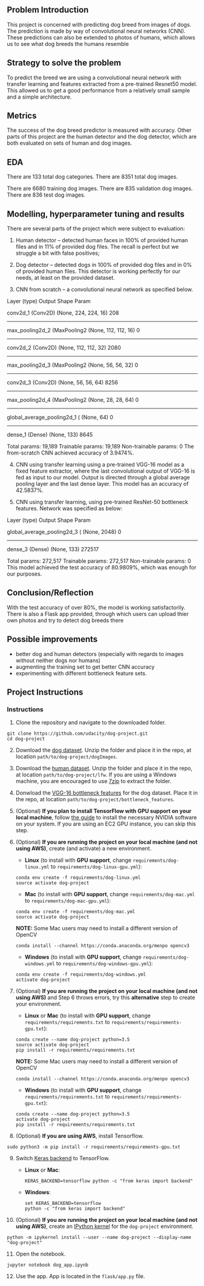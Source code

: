 [//]: # (Image References)

[image1]: ./images/sample_dog_output.png "Sample Output"


## Problem Introduction
This project is concerned with predicting dog breed from images of dogs. The prediction is made by way of convolutional neural networks (CNN). These predictions can also be extended to photos of humans, which allows us to see what dog breeds the humans resemble

## Strategy to solve the problem
To predict the breed we are using a convolutional neural network with transfer learning and features extracted from a pre-trained Resnet50 model. This allowed us to get a good performance from a relatively small sample and a simple architecture.

## Metrics
The success of the dog breed predictor is measured with accuracy. Other parts of this project are the human detector and the dog detector, which are both evaluated on sets of human and dog images.

## EDA
There are 133 total dog categories.
There are 8351 total dog images.

There are 6680 training dog images.
There are 835 validation dog images.
There are 836 test dog images.

## Modelling, hyperparameter tuning and results
There are several parts of the project which were subject to evaluation:
1. Human detector – detected human faces in 100% of provided human files and in 11% of provided dog files. The recall is perfect but we struggle a bit with false positives;

2. Dog detector – detected dogs in 100% of provided dog files and in 0% of provided human files. This detector is working perfectly for our needs, at least on the provided dataset.

3. CNN from scratch – a convolutional neural network as specified below.

Layer (type)                 Output Shape              Param 

conv2d_1 (Conv2D)            (None, 224, 224, 16)      208       
_________________________________________________________________
max_pooling2d_2 (MaxPooling2 (None, 112, 112, 16)      0         
_________________________________________________________________
conv2d_2 (Conv2D)            (None, 112, 112, 32)      2080      
_________________________________________________________________
max_pooling2d_3 (MaxPooling2 (None, 56, 56, 32)        0         
_________________________________________________________________
conv2d_3 (Conv2D)            (None, 56, 56, 64)        8256      
_________________________________________________________________
max_pooling2d_4 (MaxPooling2 (None, 28, 28, 64)        0         
_________________________________________________________________
global_average_pooling2d_1 ( (None, 64)                0         
_________________________________________________________________
dense_1 (Dense)              (None, 133)               8645      

Total params: 19,189
Trainable params: 19,189
Non-trainable params: 0
The from-scratch CNN achieved accuracy of 3.9474%.

4. CNN using transfer learning using a pre-trained VGG-16 model as a fixed feature extractor, where the last convolutional output of VGG-16 is fed as input to our model. Output is directed through a global average pooling layer and the last dense layer. This model has an accuracy of 42.5837%.

5. CNN using transfer learning, using pre-trained ResNet-50 bottleneck features. Network was specified as below:

Layer (type)                 Output Shape              Param

global_average_pooling2d_3 ( (None, 2048)              0         
_________________________________________________________________
dense_3 (Dense)              (None, 133)               272517    

Total params: 272,517
Trainable params: 272,517
Non-trainable params: 0
This model achieved the test accuracy of 80.9809%, which was enough for our purposes.

## Conclusion/Reflection
With the test accuracy of over 80%, the model is working satisfactorily. There is also a Flask app provided, through which users can upload thier own photos and try to detect dog breeds there
## Possible improvements
- better dog and human detectors (especially with regards to images without neither dogs nor humans)
- augmenting the training set to get better CNN accuracy
- experimenting with different bottleneck feature sets.

## Project Instructions

### Instructions

1. Clone the repository and navigate to the downloaded folder.
```	
git clone https://github.com/udacity/dog-project.git
cd dog-project
```

2. Download the [dog dataset](https://s3-us-west-1.amazonaws.com/udacity-aind/dog-project/dogImages.zip).  Unzip the folder and place it in the repo, at location `path/to/dog-project/dogImages`. 

3. Download the [human dataset](https://s3-us-west-1.amazonaws.com/udacity-aind/dog-project/lfw.zip).  Unzip the folder and place it in the repo, at location `path/to/dog-project/lfw`.  If you are using a Windows machine, you are encouraged to use [7zip](http://www.7-zip.org/) to extract the folder. 

4. Donwload the [VGG-16 bottleneck features](https://s3-us-west-1.amazonaws.com/udacity-aind/dog-project/DogVGG16Data.npz) for the dog dataset.  Place it in the repo, at location `path/to/dog-project/bottleneck_features`.

5. (Optional) __If you plan to install TensorFlow with GPU support on your local machine__, follow [the guide](https://www.tensorflow.org/install/) to install the necessary NVIDIA software on your system.  If you are using an EC2 GPU instance, you can skip this step.

6. (Optional) **If you are running the project on your local machine (and not using AWS)**, create (and activate) a new environment.

	- __Linux__ (to install with __GPU support__, change `requirements/dog-linux.yml` to `requirements/dog-linux-gpu.yml`): 
	```
	conda env create -f requirements/dog-linux.yml
	source activate dog-project
	```  
	- __Mac__ (to install with __GPU support__, change `requirements/dog-mac.yml` to `requirements/dog-mac-gpu.yml`): 
	```
	conda env create -f requirements/dog-mac.yml
	source activate dog-project
	```  
	**NOTE:** Some Mac users may need to install a different version of OpenCV
	```
	conda install --channel https://conda.anaconda.org/menpo opencv3
	```
	- __Windows__ (to install with __GPU support__, change `requirements/dog-windows.yml` to `requirements/dog-windows-gpu.yml`):  
	```
	conda env create -f requirements/dog-windows.yml
	activate dog-project
	```

7. (Optional) **If you are running the project on your local machine (and not using AWS)** and Step 6 throws errors, try this __alternative__ step to create your environment.

	- __Linux__ or __Mac__ (to install with __GPU support__, change `requirements/requirements.txt` to `requirements/requirements-gpu.txt`): 
	```
	conda create --name dog-project python=3.5
	source activate dog-project
	pip install -r requirements/requirements.txt
	```
	**NOTE:** Some Mac users may need to install a different version of OpenCV
	```
	conda install --channel https://conda.anaconda.org/menpo opencv3
	```
	- __Windows__ (to install with __GPU support__, change `requirements/requirements.txt` to `requirements/requirements-gpu.txt`):  
	```
	conda create --name dog-project python=3.5
	activate dog-project
	pip install -r requirements/requirements.txt
	```
	
8. (Optional) **If you are using AWS**, install Tensorflow.
```
sudo python3 -m pip install -r requirements/requirements-gpu.txt
```
	
9. Switch [Keras backend](https://keras.io/backend/) to TensorFlow.
	- __Linux__ or __Mac__: 
		```
		KERAS_BACKEND=tensorflow python -c "from keras import backend"
		```
	- __Windows__: 
		```
		set KERAS_BACKEND=tensorflow
		python -c "from keras import backend"
		```

10. (Optional) **If you are running the project on your local machine (and not using AWS)**, create an [IPython kernel](http://ipython.readthedocs.io/en/stable/install/kernel_install.html) for the `dog-project` environment. 
```
python -m ipykernel install --user --name dog-project --display-name "dog-project"
```

11. Open the notebook.
```
jupyter notebook dog_app.ipynb
```

12. Use the app. App is located in the `flask/app.py` file.